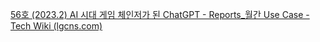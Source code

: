 [56호 (2023.2) AI 시대 게임 체인저가 된 ChatGPT - Reports_월간 Use Case - Tech Wiki (lgcns.com)](https://wire.lgcns.com/confluence/pages/viewpage.action?pageId=566559756)